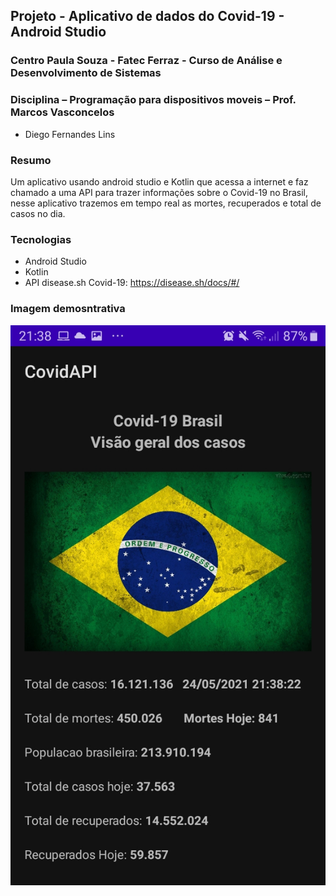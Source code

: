 ## Projeto - Aplicativo de dados do Covid-19 - Android Studio
### Centro Paula Souza - Fatec Ferraz - Curso de Análise e Desenvolvimento de Sistemas
### Disciplina – Programação para dispositivos moveis – Prof. Marcos Vasconcelos

- Diego Fernandes Lins

### Resumo
Um aplicativo usando android studio e Kotlin que acessa a internet e faz chamado a uma API para trazer informações sobre o Covid-19 no Brasil, nesse aplicativo trazemos em tempo real as mortes, recuperados e total de casos no dia.

### Tecnologias
- Android Studio
- Kotlin
- API disease.sh Covid-19: https://disease.sh/docs/#/

### Imagem demosntrativa
![](app.jpeg)

